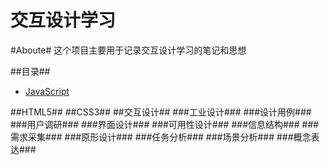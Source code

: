 交互设计学习
=====

#Aboute#
这个项目主要用于记录交互设计学习的笔记和思想

##目录##

* [JavaScript](./javascript.md)

##HTML5##
##CSS3##
##交互设计##
###工业设计###
###设计用例###
###用户调研###
###界面设计###
###可用性设计###
###信息结构###
###需求采集###
###原形设计###
###任务分析###
###场景分析###
###概念表达###
